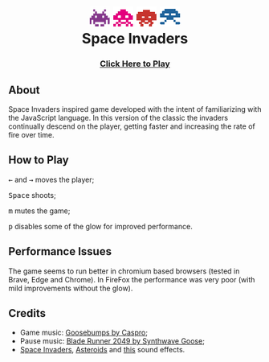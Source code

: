 <h1 align="center">
  <br>
    <img src="img/invader1.gif" alt="invader1">
    <img src="img/invader2.gif" alt="invader2">
    <img src="img/invader3.gif" alt="invader3">
    <img src="img/invader4.gif" alt="invader4">
  <br>
  Space Invaders
  <br>
</h1>
<h3 align="center">
  <a href="https://faakit.github.io/Javascript-Space-Invaders/">Click Here to Play</a>
</h3>

## About
Space Invaders inspired game developed with the intent of familiarizing with the
JavaScript language. In this version of the classic the invaders continually descend
on the player, getting faster and increasing the rate of fire over time.

## How to Play
<kbd>←</kbd> and <kbd>→</kbd> moves the player;

<kbd>Space</kbd> shoots;

<kbd>m</kbd> mutes the game;

<kbd>p</kbd> disables some of the glow for improved performance.

## Performance Issues
The game seems to run better in chromium based browsers (tested in Brave, Edge and
Chrome). In FireFox the performance was very poor (with mild improvements without 
the glow).

## Credits
- Game music: <a href="https://www.youtube.com/watch?v=dIp7mB_6H5k">Goosebumps by Caspro</a>;
- Pause music: <a href="https://www.youtube.com/watch?v=_gYjh863j4g">Blade Runner 2049 by Synthwave Goose</a>;
- <a href="https://www.classicgaming.cc/classics/space-invaders/sounds">Space Invaders</a>,
<a href="http://www.classicgaming.cc/classics/asteroids/sounds">Asteroids</a>
and <a href="https://freesound.org/people/MATRIXXX_/sounds/523762/">this</a>
sound effects.
